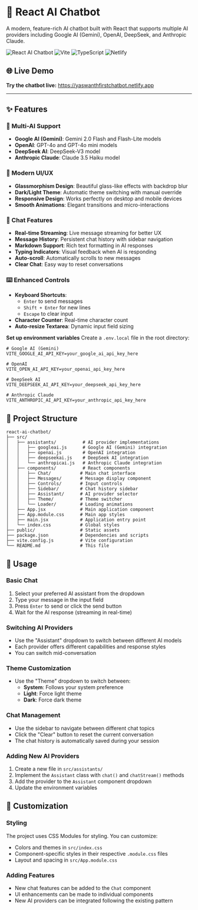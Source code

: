 # 🤖 React AI Chatbot

A modern, feature-rich AI chatbot built with React that supports multiple AI providers including Google AI (Gemini), OpenAI, DeepSeek, and Anthropic Claude.

![React AI Chatbot](https://img.shields.io/badge/React-18.3.1-blue?logo=react)
![Vite](https://img.shields.io/badge/Vite-7.1.3-purple?logo=vite)
![TypeScript](https://img.shields.io/badge/JavaScript-ES6+-yellow?logo=javascript)
![Netlify](https://img.shields.io/badge/Netlify-Deployed-brightgreen?logo=netlify)

## 🌐 Live Demo

**Try the chatbot live:** https://yaswanthfirstchatbot.netlify.app 

---

## ✨ Features

### 🤖 Multi-AI Support
- **Google AI (Gemini)**: Gemini 2.0 Flash and Flash-Lite models
- **OpenAI**: GPT-4o and GPT-4o mini models
- **DeepSeek AI**: DeepSeek-V3 model
- **Anthropic Claude**: Claude 3.5 Haiku model

### 🎨 Modern UI/UX
- **Glassmorphism Design**: Beautiful glass-like effects with backdrop blur
- **Dark/Light Theme**: Automatic theme switching with manual override
- **Responsive Design**: Works perfectly on desktop and mobile devices
- **Smooth Animations**: Elegant transitions and micro-interactions

### 💬 Chat Features
- **Real-time Streaming**: Live message streaming for better UX
- **Message History**: Persistent chat history with sidebar navigation
- **Markdown Support**: Rich text formatting in AI responses
- **Typing Indicators**: Visual feedback when AI is responding
- **Auto-scroll**: Automatically scrolls to new messages
- **Clear Chat**: Easy way to reset conversations

### ⌨️ Enhanced Controls
- **Keyboard Shortcuts**: 
  - `Enter` to send messages
  - `Shift + Enter` for new lines
  - `Escape` to clear input
- **Character Counter**: Real-time character count
- **Auto-resize Textarea**: Dynamic input field sizing


**Set up environment variables**
   Create a `.env.local` file in the root directory:
   ```env
   # Google AI (Gemini)
   VITE_GOOGLE_AI_API_KEY=your_google_ai_api_key_here
   
   # OpenAI
   VITE_OPEN_AI_API_KEY=your_openai_api_key_here
   
   # DeepSeek AI
   VITE_DEEPSEEK_AI_API_KEY=your_deepseek_api_key_here
   
   # Anthropic Claude
   VITE_ANTHROPIC_AI_API_KEY=your_anthropic_api_key_here
   ```





## 📁 Project Structure

```
react-ai-chatbot/
├── src/
│   ├── assistants/          # AI provider implementations
│   │   ├── googleai.js      # Google AI (Gemini) integration
│   │   ├── openai.js        # OpenAI integration
│   │   ├── deepseekai.js    # DeepSeek AI integration
│   │   └── anthropicai.js   # Anthropic Claude integration
│   ├── components/          # React components
│   │   ├── Chat/           # Main chat interface
│   │   ├── Messages/       # Message display component
│   │   ├── Controls/       # Input controls
│   │   ├── Sidebar/        # Chat history sidebar
│   │   ├── Assistant/      # AI provider selector
│   │   ├── Theme/          # Theme switcher
│   │   └── Loader/         # Loading animations
│   ├── App.jsx             # Main application component
│   ├── App.module.css      # Main app styles
│   ├── main.jsx            # Application entry point
│   └── index.css           # Global styles
├── public/                 # Static assets
├── package.json            # Dependencies and scripts
├── vite.config.js          # Vite configuration
└── README.md               # This file
```

## 🎯 Usage

### Basic Chat
1. Select your preferred AI assistant from the dropdown
2. Type your message in the input field
3. Press `Enter` to send or click the send button
4. Wait for the AI response (streaming in real-time)

### Switching AI Providers
- Use the "Assistant" dropdown to switch between different AI models
- Each provider offers different capabilities and response styles
- You can switch mid-conversation

### Theme Customization
- Use the "Theme" dropdown to switch between:
  - **System**: Follows your system preference
  - **Light**: Force light theme
  - **Dark**: Force dark theme

### Chat Management
- Use the sidebar to navigate between different chat topics
- Click the "Clear" button to reset the current conversation
- The chat history is automatically saved during your session



### Adding New AI Providers

1. Create a new file in `src/assistants/`
2. Implement the `Assistant` class with `chat()` and `chatStream()` methods
3. Add the provider to the `Assistant` component dropdown
5. Update the environment variables



## 🎨 Customization

### Styling
The project uses CSS Modules for styling. You can customize:
- Colors and themes in `src/index.css`
- Component-specific styles in their respective `.module.css` files
- Layout and spacing in `src/App.module.css`

### Adding Features
- New chat features can be added to the `Chat` component
- UI enhancements can be made to individual components
- New AI providers can be integrated following the existing pattern


